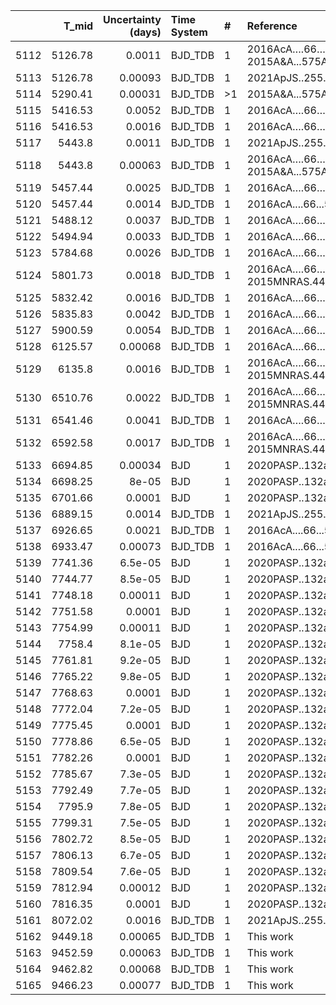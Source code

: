 |      |   T_mid |   Uncertainty (days) | Time System   | #   | Reference                            |
|-----:|--------:|---------------------:|:--------------|:----|:-------------------------------------|
| 5112 | 5126.78 |              0.0011  | BJD_TDB       | 1   | 2016AcA….66…55M; 2015A&A...575A..61A |
| 5113 | 5126.78 |              0.00093 | BJD_TDB       | 1   | 2021ApJS..255...15W                  |
| 5114 | 5290.41 |              0.00031 | BJD_TDB       | >1  | 2015A&A...575A..61A                  |
| 5115 | 5416.53 |              0.0052  | BJD_TDB       | 1   | 2016AcA….66…55M                      |
| 5116 | 5416.53 |              0.0016  | BJD_TDB       | 1   | 2016AcA….66…55M                      |
| 5117 | 5443.8  |              0.0011  | BJD_TDB       | 1   | 2021ApJS..255...15W                  |
| 5118 | 5443.8  |              0.00063 | BJD_TDB       | 1   | 2016AcA….66…55M; 2015A&A...575A..61A |
| 5119 | 5457.44 |              0.0025  | BJD_TDB       | 1   | 2016AcA….66…55M                      |
| 5120 | 5457.44 |              0.0014  | BJD_TDB       | 1   | 2016AcA....66...55M                  |
| 5121 | 5488.12 |              0.0037  | BJD_TDB       | 1   | 2016AcA….66…55M                      |
| 5122 | 5494.94 |              0.0033  | BJD_TDB       | 1   | 2016AcA….66…55M                      |
| 5123 | 5784.68 |              0.0026  | BJD_TDB       | 1   | 2016AcA….66…55M                      |
| 5124 | 5801.73 |              0.0018  | BJD_TDB       | 1   | 2016AcA….66…55M; 2015MNRAS.446.1389P |
| 5125 | 5832.42 |              0.0016  | BJD_TDB       | 1   | 2016AcA….66…55M                      |
| 5126 | 5835.83 |              0.0042  | BJD_TDB       | 1   | 2016AcA….66…55M                      |
| 5127 | 5900.59 |              0.0054  | BJD_TDB       | 1   | 2016AcA….66…55M                      |
| 5128 | 6125.57 |              0.00068 | BJD_TDB       | 1   | 2016AcA….66…55M                      |
| 5129 | 6135.8  |              0.0016  | BJD_TDB       | 1   | 2016AcA….66…55M; 2015MNRAS.446.1389P |
| 5130 | 6510.76 |              0.0022  | BJD_TDB       | 1   | 2016AcA….66…55M; 2015MNRAS.446.1389P |
| 5131 | 6541.46 |              0.0041  | BJD_TDB       | 1   | 2016AcA….66…55M                      |
| 5132 | 6592.58 |              0.0017  | BJD_TDB       | 1   | 2016AcA….66…55M; 2015MNRAS.446.1389P |
| 5133 | 6694.85 |              0.00034 | BJD           | 1   | 2020PASP..132a4401M                  |
| 5134 | 6698.25 |              8e-05   | BJD           | 1   | 2020PASP..132a4401M                  |
| 5135 | 6701.66 |              0.0001  | BJD           | 1   | 2020PASP..132a4401M                  |
| 5136 | 6889.15 |              0.0014  | BJD_TDB       | 1   | 2021ApJS..255...15W                  |
| 5137 | 6926.65 |              0.0021  | BJD_TDB       | 1   | 2016AcA....66...55M                  |
| 5138 | 6933.47 |              0.00073 | BJD_TDB       | 1   | 2016AcA....66...55M                  |
| 5139 | 7741.36 |              6.5e-05 | BJD           | 1   | 2020PASP..132a4401M                  |
| 5140 | 7744.77 |              8.5e-05 | BJD           | 1   | 2020PASP..132a4401M                  |
| 5141 | 7748.18 |              0.00011 | BJD           | 1   | 2020PASP..132a4401M                  |
| 5142 | 7751.58 |              0.0001  | BJD           | 1   | 2020PASP..132a4401M                  |
| 5143 | 7754.99 |              0.00011 | BJD           | 1   | 2020PASP..132a4401M                  |
| 5144 | 7758.4  |              8.1e-05 | BJD           | 1   | 2020PASP..132a4401M                  |
| 5145 | 7761.81 |              9.2e-05 | BJD           | 1   | 2020PASP..132a4401M                  |
| 5146 | 7765.22 |              9.8e-05 | BJD           | 1   | 2020PASP..132a4401M                  |
| 5147 | 7768.63 |              0.0001  | BJD           | 1   | 2020PASP..132a4401M                  |
| 5148 | 7772.04 |              7.2e-05 | BJD           | 1   | 2020PASP..132a4401M                  |
| 5149 | 7775.45 |              0.0001  | BJD           | 1   | 2020PASP..132a4401M                  |
| 5150 | 7778.86 |              6.5e-05 | BJD           | 1   | 2020PASP..132a4401M                  |
| 5151 | 7782.26 |              0.0001  | BJD           | 1   | 2020PASP..132a4401M                  |
| 5152 | 7785.67 |              7.3e-05 | BJD           | 1   | 2020PASP..132a4401M                  |
| 5153 | 7792.49 |              7.7e-05 | BJD           | 1   | 2020PASP..132a4401M                  |
| 5154 | 7795.9  |              7.8e-05 | BJD           | 1   | 2020PASP..132a4401M                  |
| 5155 | 7799.31 |              7.5e-05 | BJD           | 1   | 2020PASP..132a4401M                  |
| 5156 | 7802.72 |              8.5e-05 | BJD           | 1   | 2020PASP..132a4401M                  |
| 5157 | 7806.13 |              6.7e-05 | BJD           | 1   | 2020PASP..132a4401M                  |
| 5158 | 7809.54 |              7.6e-05 | BJD           | 1   | 2020PASP..132a4401M                  |
| 5159 | 7812.94 |              0.00012 | BJD           | 1   | 2020PASP..132a4401M                  |
| 5160 | 7816.35 |              0.0001  | BJD           | 1   | 2020PASP..132a4401M                  |
| 5161 | 8072.02 |              0.0016  | BJD_TDB       | 1   | 2021ApJS..255...15W                  |
| 5162 | 9449.18 |              0.00065 | BJD_TDB       | 1   | This work                            |
| 5163 | 9452.59 |              0.00063 | BJD_TDB       | 1   | This work                            |
| 5164 | 9462.82 |              0.00068 | BJD_TDB       | 1   | This work                            |
| 5165 | 9466.23 |              0.00077 | BJD_TDB       | 1   | This work                            |